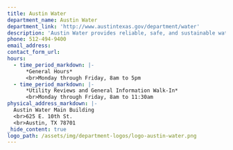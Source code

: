 ```yaml
---
title: Austin Water
department_name: Austin Water
department_link: 'http://www.austintexas.gov/department/water'
description: 'Austin Water provides reliable, safe, and sustainable water services to Austin residents.'
phone: 512-494-9400
email_address:
contact_form_url:
hours:
  - time_period_markdown: |-
      *General Hours*
      <br>Monday through Friday, 8am to 5pm
  - time_period_markdown: |-
      *Utility Reviews and General Information Walk-In*
      <br>Monday through Friday, 8am to 11:30am
physical_address_markdown: |-
  Austin Water Main Building
  <br>625 E. 10th St.
  <br>Austin, TX 78701
_hide_content: true
logo_path: /assets/img/department-logos/logo-austin-water.png
---
```

